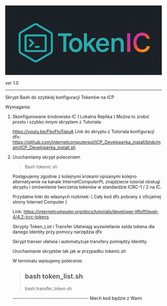 ![TokenIC](TokenIC.png)
                           
   ver 1.0 

   ----------------------------------------------------
   Skrypt Bash do szybkiej konfiguracji Tokenów na ICP

   Wymagania:

   1) Skonfigurowane środowisko IC ( Lokalna Replika )
      Można to zrobić prosto i szybko innym skryptem z Tutoriala:

      https://youtu.be/FbvFtoTqpyA
      Link do skryptu z Tutoriala konfiguracji dfx:
      https://github.com/internetcomputerpol/ICP_Developerka_install/blob/main/ICP_Developerka_install.sh
   
   2) Uruchamiamy skrypt poleceniem

      > Bash tokenic.sh
      
      Postępujemy zgodnie z kolejnymi krokami opisanymi kolejno
      alternatywnie na kanale InternetComputerPL znajdziecie
      tutorial obsługi skryptu i omównienie tworzenia tokenów
      w standardzie ICRC-1 / 2 na IC.

      Przydatne linki do własnych rozkinek:
      ( Cały kod dfx pobrany z oficjalnej strony Internet Computer )

      Link: https://internetcomputer.org/docs/tutorials/developer-liftoff/level-4/4.2-icrc-tokens

       Skrypty Token_List i Transfer
       Ułatwiają wyświetlanie salda tokena dla danego Identity przy pomocy narzędzia dfx

       Skrypt transer ułatwia i automatyzuje transfery pomiędzy Identity.

       Uruchamianie skryptów tak jak w przypadku tokenic.sh

       W terminalu wpisujemy polecenie:

      > bash token_list.sh
      >----------------------
      >bash transfer_token.sh

 

      -------------------------------------- Niech kod będzie z Wami
